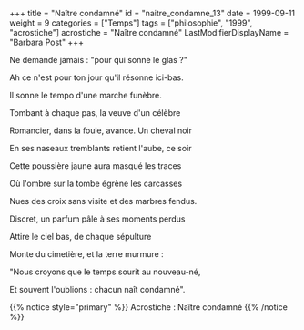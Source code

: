 +++
title = "Naître condamné"
id = "naitre_condamne_13"
date = 1999-09-11
weight = 9
categories = ["Temps"]
tags = ["philosophie", "1999", "acrostiche"]
acrostiche = "Naître condamné"
LastModifierDisplayName = "Barbara Post"
+++

Ne demande jamais : "pour qui sonne le glas ?"

Ah ce n'est pour ton jour qu'il résonne ici-bas.

Il sonne le tempo d'une marche funèbre.

Tombant à chaque pas, la veuve d'un célèbre

Romancier, dans la foule, avance. Un cheval noir

En ses naseaux tremblants retient l'aube, ce soir

Cette poussière jaune aura masqué les traces

Où l'ombre sur la tombe égrène les carcasses

Nues des croix sans visite et des marbres fendus.

Discret, un parfum pâle à ses moments perdus

Attire le ciel bas, de chaque sépulture

Monte du cimetière, et la terre murmure :

"Nous croyons que le temps sourit au nouveau-né,

Et souvent l'oublions : chacun naît condamné".

{{% notice style="primary" %}}
Acrostiche : Naître condamné
{{% /notice %}}
